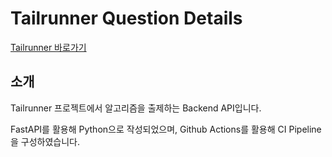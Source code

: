 # Tailrunner Question Details
[Tailrunner 바로가기](http://tailrunner.run)

## 소개
Tailrunner 프로젝트에서 알고리즘을 출제하는 Backend API입니다.

FastAPI를 활용해 Python으로 작성되었으며, Github Actions를 활용해 CI Pipeline을 구성하였습니다.